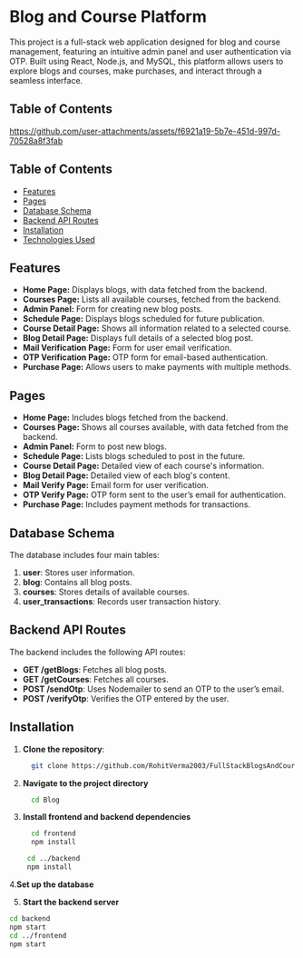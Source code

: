 # Blog and Course Platform

This project is a full-stack web application designed for blog and course management, featuring an intuitive admin panel and user authentication via OTP. Built using React, Node.js, and MySQL, this platform allows users to explore blogs and courses, make purchases, and interact through a seamless interface.

## Table of Contents


https://github.com/user-attachments/assets/f6921a19-5b7e-451d-997d-70528a8f3fab



## Table of Contents
- [Features](#features)
- [Pages](#pages)
- [Database Schema](#database-schema)
- [Backend API Routes](#backend-api-routes)
- [Installation](#installation)
- [Technologies Used](#technologies-used)

## Features
- **Home Page:** Displays blogs, with data fetched from the backend.
- **Courses Page:** Lists all available courses, fetched from the backend.
- **Admin Panel:** Form for creating new blog posts.
- **Schedule Page:** Displays blogs scheduled for future publication.
- **Course Detail Page:** Shows all information related to a selected course.
- **Blog Detail Page:** Displays full details of a selected blog post.
- **Mail Verification Page:** Form for user email verification.
- **OTP Verification Page:** OTP form for email-based authentication.
- **Purchase Page:** Allows users to make payments with multiple methods.

## Pages

- **Home Page:** Includes blogs fetched from the backend.
- **Courses Page:** Shows all courses available, with data fetched from the backend.
- **Admin Panel:** Form to post new blogs.
- **Schedule Page:** Lists blogs scheduled to post in the future.
- **Course Detail Page:** Detailed view of each course's information.
- **Blog Detail Page:** Detailed view of each blog's content.
- **Mail Verify Page:** Email form for user verification.
- **OTP Verify Page:** OTP form sent to the user’s email for authentication.
- **Purchase Page:** Includes payment methods for transactions.

## Database Schema

The database includes four main tables:

1. **user**: Stores user information.
2. **blog**: Contains all blog posts.
3. **courses**: Stores details of available courses.
4. **user_transactions**: Records user transaction history.

## Backend API Routes

The backend includes the following API routes:

- **GET /getBlogs**: Fetches all blog posts.
- **GET /getCourses**: Fetches all courses.
- **POST /sendOtp**: Uses Nodemailer to send an OTP to the user’s email.
- **POST /verifyOtp**: Verifies the OTP entered by the user.

## Installation

1. **Clone the repository**:
   ```bash
     git clone https://github.com/RohitVerma2003/FullStackBlogsAndCourses.git
   ```
2. **Navigate to the project directory**
   ```bash
     cd Blog
   ```
3. **Install frontend and backend dependencies**
   ```bash
     cd frontend
     npm install
   ```
   ```bash
    cd ../backend
    npm install
   ```
4.**Set up the database**

5. **Start the backend server**
  ```bash
  cd backend
  npm start
  cd ../frontend
  npm start
```

   

